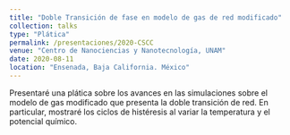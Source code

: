 ```yaml
---
title: "Doble Transición de fase en modelo de gas de red modificado"
collection: talks
type: "Plática"
permalink: /presentaciones/2020-CSCC
venue: "Centro de Nanociencias y Nanotecnología, UNAM"
date: 2020-08-11
location: "Ensenada, Baja California. México"
---
```


Presentaré una plática sobre los avances en las simulaciones sobre el modelo de gas modificado que presenta la doble transición de red. En particular, mostraré los ciclos de histéresis al variar la temperatura y el potencial químico.
